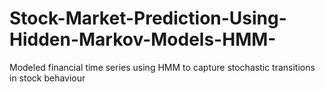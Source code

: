 # Stock-Market-Prediction-Using-Hidden-Markov-Models-HMM-
Modeled financial time series using HMM to capture stochastic transitions in stock behaviour
